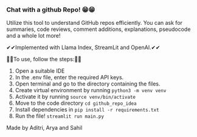 ### Chat with a github Repo! 😁😁

Utilize this tool to understand GitHub repos efficiently. You can ask for summaries, code reviews, comment additions, explanations, pseudocode and a whole lot more!

✔✔Implemented with Llama Index, StreamLit and OpenAI.✔✔

🤞🤞To use, follow the steps:🤞🤞
1) Open a suitable IDE
2) In the .env file, enter the required API keys.
3) Open terminal and go to the directory containing the files.
4) Create virtual environment by running `python3 -m venv venv`
5) Activate it by running `source venv/bin/activate`
6) Move to the code directory `cd github_repo_idea`
7) Install dependencies in  `pip install -r requirements.txt`
8) Run the file! `streamlit run main.py`



Made by Aditri, Arya and Sahil
